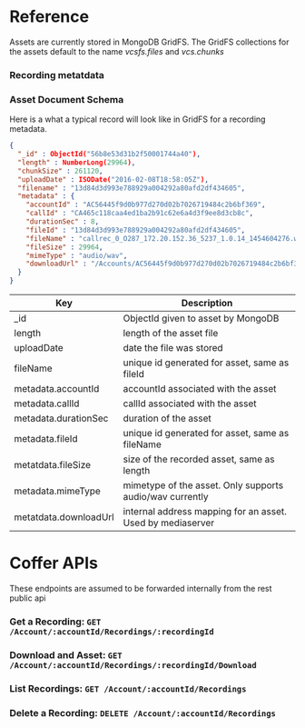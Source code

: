 # Reference

Assets are currently stored in MongoDB GridFS.  The GridFS collections for the assets default
to the name *vcsfs.files* and *vcs.chunks*


### Recording metatdata 

### Asset Document Schema

Here is a what a typical record will look like in GridFS for a recording metadata.

```json
{
  "_id" : ObjectId("56b8e53d31b2f50001744a40"),
  "length" : NumberLong(29964),
  "chunkSize" : 261120,
  "uploadDate" : ISODate("2016-02-08T18:58:05Z"),
  "filename" : "13d84d3d993e788929a004292a80afd2df434605",
  "metadata" : {
    "accountId" : "AC56445f9d0b977d270d02b7026719484c2b6bf369",
    "callId" : "CA465c118caa4ed1ba2b91c62e6a4d3f9ee8d3cb8c",
    "durationSec" : 8,
    "fileId" : "13d84d3d993e788929a004292a80afd2df434605",
    "fileName" : "callrec_0_O287_172.20.152.36_5237_1.0.14_1454604276.wav",
    "fileSize" : 29964,
    "mimeType" : "audio/wav",
    "downloadUrl" : "/Accounts/AC56445f9d0b977d270d02b7026719484c2b6bf369/recordings/13d84d3d993e788929a004292a80afd2df434605"
  }
}
```


|Key | Description |
| --- | --- |
| _id | ObjectId given to asset by MongoDB |
| length | length of the asset file |
| uploadDate | date the file was stored |
| fileName | unique id generated for asset, same as fileId |
| metadata.accountId | accountId associated with the asset |
| metadata.callId | callId associated with the asset |
| metadata.durationSec | duration of the asset |
| metadata.fileId | unique id generated for asset, same as fileName |
| metatdata.fileSize | size of the recorded asset, same as length |
| metadata.mimeType | mimetype of the asset.  Only supports audio/wav currently |
| metatdata.downloadUrl | internal address mapping for an asset.  Used by mediaserver |


Coffer APIs
===========

These endpoints are assumed to be forwarded internally from the rest public api


### Get a Recording: ``GET /Account/:accountId/Recordings/:recordingId``

### Download and Asset: ``GET /Account/:accountId/Recordings/:recordingId/Download``

### List Recordings: ``GET /Account/:accountId/Recordings``

### Delete a Recording: ``DELETE /Account/:accountId/Recordings``
